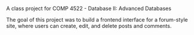 A class project for COMP 4522 - Database II: Advanced Databases

The goal of this project was to build a frontend interface for a forum-style site, where users can create, edit, and delete posts and comments.
